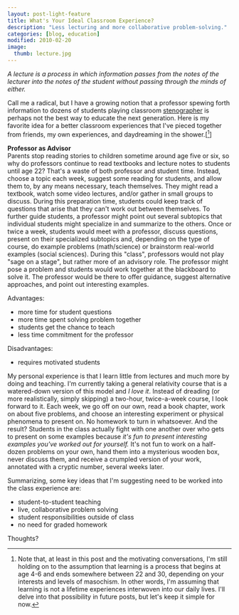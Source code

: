 ```yaml
---
layout: post-light-feature
title: What's Your Ideal Classroom Experience?
description: "Less lecturing and more collaborative problem-solving."
categories: [blog, education]
modified: 2010-02-20
image:
  thumb: lecture.jpg
---
```

*A lecture is a process in which information passes from the notes of the lecturer into the notes of the student without passing through the minds of either.*

Call me a radical, but I have a growing notion that a professor spewing forth information to dozens of students playing classroom <a href="http://en.wikipedia.org/wiki/Stenographer">stenographer</a> is perhaps not the best way to educate the next generation.  Here is my favorite idea for a better classroom experiences that I've pieced together from friends, my own experiences, and daydreaming in the shower.[[^1]]

<strong>Professor as Advisor</strong><br>
Parents stop reading stories to children sometime around age five or six, so why do professors continue to read textbooks and lecture notes to students until age 22?  That's a waste of both professor and student time.  Instead, choose a topic each week, suggest some reading for students, and allow them to, by any means necessary, teach themselves.  They might read a textbook, watch some video lectures, and/or gather in small groups to discuss.  During this preparation time, students could keep track of questions that arise that they can't work out between themselves.  To further guide students, a professor might point out several subtopics that individual students might specialize in and summarize to the others.  Once or twice a week, students would meet with a professor, discuss questions, present on their specialized subtopics and, depending on the type of course, do example problems (math/science) or brainstorm real-world examples (social sciences).  During this "class", professors would not play "sage on a stage", but rather more of an advisory role.  The professor might pose a problem and students would work together at the blackboard to solve it.  The professor would be there to offer guidance, suggest alternative approaches, and point out interesting examples.

Advantages:
<ul>
	<li>more time for student questions</li>
	<li>more time spent solving problem together</li>
	<li>students get the chance to teach</li>
	<li>less time commitment for the professor</li>
</ul>
Disadvantages:
<ul>
	<li>requires motivated students</li>
</ul>
My personal experience is that I learn little from lectures and much more by doing and teaching.  I'm currently taking a general relativity course that is a watered-down version of this model and <em>I love it</em>. Instead of dreading (or more realistically, simply skipping) a two-hour, twice-a-week course, I look forward to it. Each week, we go off on our own, read a book chapter, work on about five problems, and choose an interesting experiment or physical phenomena to present on. No homework to turn in whatsoever. And the result? Students in the class actually fight with one another over who gets to present on some examples because<em> it's fun to present interesting examples you've worked out for yourself. </em>It's not fun to work on a half-dozen problems on your own, hand them into a mysterious wooden box, never discuss them, and receive a crumpled version of your work, annotated with a cryptic number, several weeks later.

Summarizing, some key ideas that I'm suggesting need to be worked into the class experience are:
<ul>
	<li>student-to-student teaching</li>
	<li>live, collaborative problem solving</li>
	<li>student responsibilities outside of class</li>
	<li>no need for graded homework</li>
</ul>
Thoughts?

[^1]: Note that, at least in this post and the motivating conversations, I'm still holding on to the assumption that learning is a process that begins at age 4-6 and ends somewhere between 22 and 30, depending on your interests and levels of masochism.  In other words, I'm assuming that learning is not a lifetime experiences interwoven into our daily lives.  I'll delve into that possibility in future posts, but let's keep it simple for now.